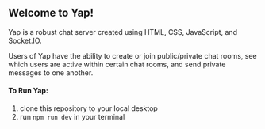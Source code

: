 ## Welcome to Yap!

Yap is a robust chat server created using HTML, CSS, JavaScript, and Socket.IO.

Users of Yap have the ability to create or join public/private chat rooms, see which users are active within certain chat rooms, and send private messages to one another.

#### To Run Yap:
1. clone this repository to your local desktop
2. run `npm run dev` in your terminal
